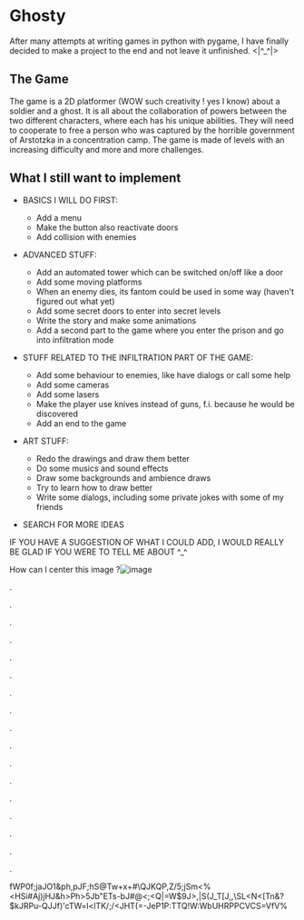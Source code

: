 # Ghosty
After many attempts at writing games in python with pygame, I have finally decided to make a project to the end and not leave it unfinished. <|^_^|>

## The Game
The game is a 2D platformer (WOW such creativity ! yes I know) about a soldier and a ghost. It is all about the collaboration of powers between the two different characters, where each has his unique 
abilities. They will need to cooperate to free a person who was captured by the horrible government of Arstotzka in a concentration camp. The game is made of levels with an increasing difficulty and more and more challenges.

## What I still want to implement
- BASICS I WILL DO FIRST:
    - Add a menu
    - Make the button also reactivate doors
    - Add collision with enemies

- ADVANCED STUFF:
    - Add an automated tower which can be switched on/off like a door
    - Add some moving platforms
    - When an enemy dies, its fantom could be used in some way (haven't figured out what yet)
    - Add some secret doors to enter into secret levels
    - Write the story and make some animations
    - Add a second part to the game where you enter the prison and go into infiltration mode

- STUFF RELATED TO THE INFILTRATION PART OF THE GAME:
    - Add some behaviour to enemies, like have dialogs or call some help
    - Add some cameras
    - Add some lasers
    - Make the player use knives instead of guns, f.i. because he would be discovered
    - Add an end to the game

- ART STUFF:
    - Redo the drawings and draw them better
    - Do some musics and sound effects
    - Draw some backgrounds and ambience draws
    - Try to learn how to draw better
    - Write some dialogs, including some private jokes with some of my friends

- SEARCH FOR MORE IDEAS

IF YOU HAVE A SUGGESTION OF WHAT I COULD ADD, I WOULD REALLY BE GLAD IF YOU WERE TO TELL ME ABOUT ^_^

How can I center this image ?![image](https://user-images.githubusercontent.com/72351629/139261718-a36a3f47-e6ad-48eb-8a52-d0aaba448ee5.png) 

.

.

.

.

.

.

.

.

.

.

.

.

.

.

.

.

.

fWP0f;jaJO1&ph,pJF;hS@Tw+x+#\QJKQP,Z/5;jSm<%<HSi#Aj)jHJ&h>Ph>5Jb"ETs-bJ#@<;<Q|=W$9J>,|S(J_T[J,,\SL<N<[Tn&?$kJRPu-QJJf)'cTW=l<lTK/;/<JHT(=-JeP1P:TTQ!W:WbUHRPPCVCS=VfV%
